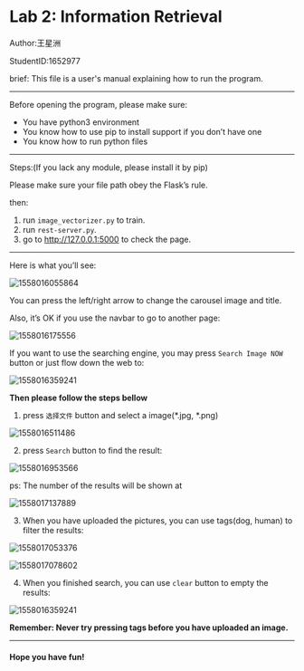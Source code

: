 # Lab 2: Information Retrieval

Author:王星洲

StudentID:1652977

brief: This file is a user's manual explaining how to run the program.

---

Before opening the program, please make sure:

* You have python3 environment
* You know how to use pip to install support if you don’t have one
* You know how to run python files

---

Steps:(If you lack any module, please install it by pip)

Please make sure your file path obey the Flask’s rule.

then:

1.  run `image_vectorizer.py` to train.
2. run `rest-server.py`.
3. go to http://127.0.0.1:5000 to check the page.

---

Here is what you’ll see:

![1558016055864](C:\Users\user\AppData\Roaming\Typora\typora-user-images\1558016055864.png)

You can press the left/right arrow to change the carousel image and title.

Also, it’s OK if you use the navbar to go to another page:

![1558016175556](C:\Users\user\AppData\Roaming\Typora\typora-user-images\1558016175556.png)

If you want to use the searching engine, you may press `Search Image NOW` button or just flow down the web to:

![1558016359241](C:\Users\user\AppData\Roaming\Typora\typora-user-images\1558016359241.png)

**Then please follow the steps bellow**

1. press `选择文件` button and select a image(*.jpg, *.png)

![1558016511486](C:\Users\user\AppData\Roaming\Typora\typora-user-images\1558016511486.png)

2. press `Search` button to find the result:

![1558016953566](C:\Users\user\AppData\Roaming\Typora\typora-user-images\1558016953566.png)

ps: The number of the results will be shown at

![1558017137889](C:\Users\user\AppData\Roaming\Typora\typora-user-images\1558017137889.png)

3. When you have uploaded the pictures, you can use tags(dog, human) to filter the results:

![1558017053376](C:\Users\user\AppData\Roaming\Typora\typora-user-images\1558017053376.png)

![1558017078602](C:\Users\user\AppData\Roaming\Typora\typora-user-images\1558017078602.png)

4. When you finished search, you can use `clear` button to empty the results:

![1558016359241](C:\Users\user\AppData\Roaming\Typora\typora-user-images\1558016359241.png)

**Remember: Never try pressing tags before you have uploaded an image.**

---

#### Hope you have fun!


